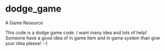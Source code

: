 # dodge_game
A Game Resource

This code is a dodge game code.
I want many idea and lots of help!
Someone have a good idea of in game item and in game system than give your idea pleese! :-)
